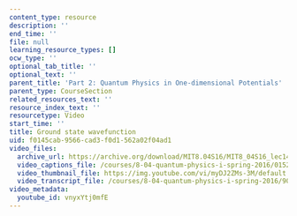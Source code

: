 ```yaml
---
content_type: resource
description: ''
end_time: ''
file: null
learning_resource_types: []
ocw_type: ''
optional_tab_title: ''
optional_text: ''
parent_title: 'Part 2: Quantum Physics in One-dimensional Potentials'
parent_type: CourseSection
related_resources_text: ''
resource_index_text: ''
resourcetype: Video
start_time: ''
title: Ground state wavefunction
uid: f0145cab-9566-cad3-f0d1-562a02f04ad1
video_files:
  archive_url: https://archive.org/download/MIT8.04S16/MIT8_04S16_lec14_s4_300k.mp4
  video_captions_file: /courses/8-04-quantum-physics-i-spring-2016/015267aba18d541b888ab01023fd0d2c_vnyxYtj0mfE.vtt
  video_thumbnail_file: https://img.youtube.com/vi/myDJ2ZMs-3M/default.jpg
  video_transcript_file: /courses/8-04-quantum-physics-i-spring-2016/90a27c1fbabeef7a80ed0ab80d5d72e9_vnyxYtj0mfE.pdf
video_metadata:
  youtube_id: vnyxYtj0mfE
---
```

